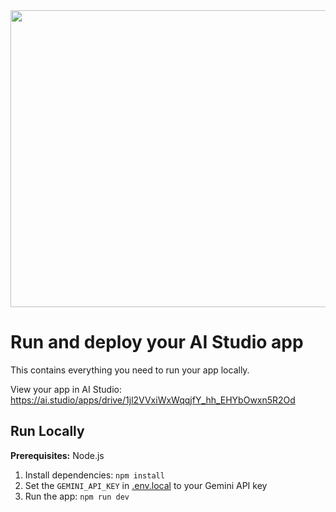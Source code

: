 <div align="center">
<img width="1200" height="475" alt="GHBanner" src="./bookread.jpg" />
</div>

# Run and deploy your AI Studio app

This contains everything you need to run your app locally.

View your app in AI Studio: https://ai.studio/apps/drive/1jl2VVxiWxWqqjfY_hh_EHYbOwxn5R2Od

## Run Locally

**Prerequisites:**  Node.js


1. Install dependencies:
   `npm install`
2. Set the `GEMINI_API_KEY` in [.env.local](.env.local) to your Gemini API key
3. Run the app:
   `npm run dev`
